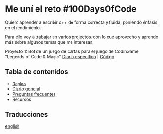 # Me uní el reto #100DaysOfCode

Quiero aprender a escribir c++ de forma correcta y fluida, poniendo énfasis en el rendimiento.

Para ello voy a trabajar en varios projectos, con lo que aprovecho y aprendo más sobre algunos temas que me interesan.

Proyecto 1: Bot de un juego de cartas para el juego de CodinGame "Legends of Code & Magic" [Diario específico](p1-diario.md) | [Código](https://github.com/Orzzet/codingame/commit/82b3a4a1b842aa9e96c367c0fcf2512f38c8aa03)

## Tabla de contenidos

* [Reglas](reglas.md)
* [Diario general](diario.md)
* [Preguntas frecuentes](preguntas_frecuentes.md)
* [Recursos](recursos.md)

## Traducciones
[english](intl/en/README.md)
